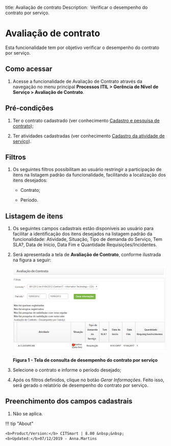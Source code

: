title: Avaliação de contrato
Description:  Verificar o desempenho do contrato por serviço.

# Avaliação de contrato

Esta funcionalidade tem por objetivo verificar o desempenho do contrato por
serviço.

Como acessar
------------

1.  Acesse a funcionalidade de Avaliação de Contrato através da navegação no
    menu principal **Processos ITIL > Gerência de Nível de
    Serviço > Avaliação de Contrato**.

Pré-condições
-------------

1.  Ter o contrato cadastrado (ver conhecimento [Cadastro e pesquisa de
    contrato][1]);

2.  Ter atividades cadastradas (ver conhecimento [Cadastro da atividade de
    serviço][2]).

Filtros
-------

1.  Os seguintes filtros possibilitam ao usuário restringir a participação de
    itens na listagem padrão da funcionalidade, facilitando a localização dos
    itens desejados:

    -  Contrato;

    -  Período.

Listagem de itens
-----------------

1.  Os seguintes campos cadastrais estão disponíveis ao usuário para facilitar a
    identificação dos itens desejados na listagem padrão da
    funcionalidade: Atividade, Situação, Tipo de demanda do Serviço, Tem SLA?,
    Data de Início, Data Fim e Quantidade Requisições/Incidentes.

2.  Será apresentada a tela de **Avaliação de Contrato**, conforme ilustrada na
    figura a seguir:

    ![Criar conta](images/contract-evaluation.png)

    **Figura 1 - Tela de consulta de desempenho do contrato por serviço**

1.  Selecione o contrato e informe o período desejado;

2.  Após os filtros definidos, clique no botão *Gerar Informações*. Feito isso,
    será gerado o relatório de desempenho do contrato por serviço.

Preenchimento dos campos cadastrais
-----------------------------------

1.  Não se aplica.

[1]:/pt-br/citsmart-platform-7/additional-features/contract-management/use/register-contract.html
[2]:/pt-br/citsmart-platform-7/processes/portfolio-and-catalog/activity.html

!!! tip "About"

    <b>Product/Version:</b> CITSmart | 8.00 &nbsp;&nbsp;
    <b>Updated:</b>07/12/2019 - Anna.Martins

